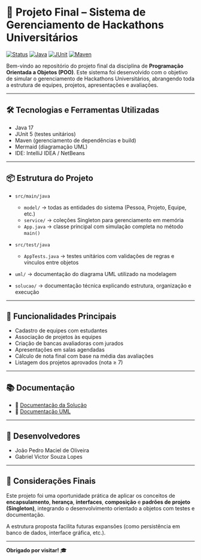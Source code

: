 # 🚀 Projeto Final – Sistema de Gerenciamento de Hackathons Universitários

[![Status](https://img.shields.io/badge/status-finalizado-success?style=for-the-badge\&logo=github)](https://github.com/)
[![Java](https://img.shields.io/badge/Java-17-blue?style=for-the-badge\&logo=java)](https://www.java.com)
[![JUnit](https://img.shields.io/badge/JUnit-5-red?style=for-the-badge\&logo=testing-library)](https://junit.org/junit5/)
[![Maven](https://img.shields.io/badge/Maven-Build-blue?style=for-the-badge\&logo=apachemaven)](https://maven.apache.org/)

Bem-vindo ao repositório do projeto final da disciplina de **Programação Orientada a Objetos (POO)**. Este sistema foi desenvolvido com o objetivo de simular o gerenciamento de Hackathons Universitários, abrangendo toda a estrutura de equipes, projetos, apresentações e avaliações.

---

## 🛠️ Tecnologias e Ferramentas Utilizadas

* Java 17
* JUnit 5 (testes unitários)
* Maven (gerenciamento de dependências e build)
* Mermaid (diagramação UML)
* IDE: IntelliJ IDEA / NetBeans

---

## 📦 Estrutura do Projeto

* `src/main/java`

  * `model/` → todas as entidades do sistema (Pessoa, Projeto, Equipe, etc.)
  * `service/` → coleções Singleton para gerenciamento em memória
  * `App.java` → classe principal com simulação completa no método `main()`

* `src/test/java`

  * `AppTests.java` → testes unitários com validações de regras e vínculos entre objetos

* `uml/` → documentação do diagrama UML utilizado na modelagem

* `solucao/` → documentação técnica explicando estrutura, organização e execução

---

## 🎯 Funcionalidades Principais

* Cadastro de equipes com estudantes
* Associação de projetos às equipes
* Criação de bancas avaliadoras com jurados
* Apresentações em salas agendadas
* Cálculo de nota final com base na média das avaliações
* Listagem dos projetos aprovados (nota ≥ 7)

---

## 📚 Documentação

* 📄 [Documentação da Solução](./solucao/README.md)
* 📄 [Documentação UML](./uml/README.md)

---

## 👥 Desenvolvedores

* João Pedro Maciel de Oliveira
* Gabriel Victor Souza Lopes

---

## 💬 Considerações Finais

Este projeto foi uma oportunidade prática de aplicar os conceitos de **encapsulamento**, **herança**, **interfaces**, **composição** e **padrões de projeto (Singleton)**, integrando o desenvolvimento orientado a objetos com testes e documentação.

A estrutura proposta facilita futuras expansões (como persistência em banco de dados, interface gráfica, etc.).

---

**Obrigado por visitar!** 🎓
